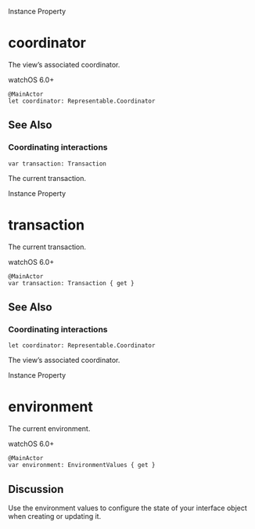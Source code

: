 Instance Property

# coordinator

The view’s associated coordinator.

watchOS 6.0+

    
    
    @MainActor
    let coordinator: Representable.Coordinator

## See Also

### Coordinating interactions

`var transaction: Transaction`

The current transaction.

Instance Property

# transaction

The current transaction.

watchOS 6.0+

    
    
    @MainActor
    var transaction: Transaction { get }

## See Also

### Coordinating interactions

`let coordinator: Representable.Coordinator`

The view’s associated coordinator.

Instance Property

# environment

The current environment.

watchOS 6.0+

    
    
    @MainActor
    var environment: EnvironmentValues { get }

## Discussion

Use the environment values to configure the state of your interface object
when creating or updating it.

